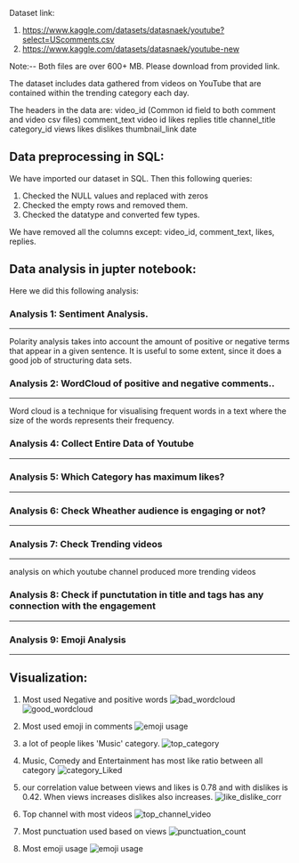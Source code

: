 Dataset link:
1. https://www.kaggle.com/datasets/datasnaek/youtube?select=UScomments.csv
2. https://www.kaggle.com/datasets/datasnaek/youtube-new

Note:-- Both files are over 600+ MB. Please download from provided link.

The dataset includes data gathered from videos on YouTube that are contained within the trending category each day.


The headers in the data are:
video_id (Common id field to both comment and video csv files)
comment_text
video id
likes
replies
title
channel_title
category_id
views
likes
dislikes
thumbnail_link
date 


## Data preprocessing in SQL:
We have imported our dataset in SQL. Then this following queries:

1. Checked the NULL values and replaced with zeros
2. Checked the empty rows and removed them.
3. Checked the datatype and converted few types.

We have removed all the columns except: video_id, comment_text, likes, replies.

## Data analysis in jupter notebook:

Here we did this following analysis:
### Analysis 1: Sentiment Analysis. 
------------------------------------------------------------------------------------------
Polarity analysis takes into account the amount of positive or negative terms that appear in a given sentence. It is useful to some extent, since it does a good job of structuring data sets.

### Analysis 2: WordCloud of positive and negative comments..
----------------------------------------------------------------
 Word cloud is a technique for visualising frequent words in a text where the size of the words represents their frequency.

### Analysis 4: Collect Entire Data of Youtube
--------------------------------------------------------------------------------------------

### Analysis 5: Which Category has maximum likes?
------------------------------------------------------------------------------------------------

### Analysis 6: Check Wheather audience is engaging or not?
------------------------------------------------------------------------------------------------

### Analysis 7: Check Trending videos
------------------------------------------------------------------------------------------------
analysis on which youtube channel produced more trending videos

### Analysis 8: Check if punctutation in title and tags has any connection with the engagement
------------------------------------------------------------------------------------------------

### Analysis 9: Emoji Analysis
----------------------------------------------------------------


## Visualization:

1. Most used Negative and positive words
![bad_wordcloud](https://user-images.githubusercontent.com/106653421/172568043-a0d0fecb-38a7-4258-9d8f-de47d7aae7f2.png)
![good_wordcloud](https://user-images.githubusercontent.com/106653421/172568058-af4e6a54-f318-4cdd-a5d3-34bf9c44dcce.png)

2. Most used emoji in comments
![emoji usage](https://user-images.githubusercontent.com/106653421/172568094-8ec7755f-60e7-451b-afc2-9d62a4477a7a.png)

3. a lot of people likes 'Music' category.
![top_category](https://user-images.githubusercontent.com/106653421/172568173-23900205-a7d5-4a9e-a998-0ecf9250f294.png)

4. Music, Comedy and Entertainment has most like ratio between all category
![category_Liked](https://user-images.githubusercontent.com/106653421/172568183-4816f35f-8cff-490c-922e-1c6c5727b8cf.png)

5. our correlation value between views and likes is 0.78 and with dislikes is 0.42. When views increases dislikes also increases.
![like_dislike_corr](https://user-images.githubusercontent.com/106653421/172568203-8b30e735-537f-466f-b053-87557ede76a1.png)

6. Top channel with most videos
![top_channel_video](https://user-images.githubusercontent.com/106653421/172568215-7b8596c3-79b2-472f-9dde-7d85529a1f1e.png)

7. Most punctuation used based on views
![punctuation_count](https://user-images.githubusercontent.com/106653421/172568304-1b0a151e-0c9b-4790-b1a9-0c2d77f63354.png)

8. Most emoji usage
![emoji usage](https://user-images.githubusercontent.com/106653421/172568359-10f8f35f-2185-44fa-85e8-7c2345fc239f.png)
